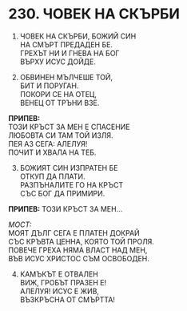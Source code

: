 # 230. ЧОВЕК НА СКЪРБИ

1. ЧОВЕК НА СКЪРБИ, БОЖИЙ СИН  
НА СМЪРТ ПРЕДАДЕН БЕ.  
ГРЕХЪТ НИ И ГНЕВА НА БОГ  
ВЪРХУ ИСУС ДОЙДЕ.

2. ОБВИНЕН МЪЛЧЕШЕ ТОЙ,  
БИТ И ПОРУГАН.  
ПОКОРИ СЕ НА ОТЕЦ,  
ВЕНЕЦ ОТ ТРЪНИ ВЗЕ.  

**ПРИПЕВ:**  
ТОЗИ КРЪСТ ЗА МЕН Е СПАСЕНИЕ  
ЛЮБОВТА СИ ТАМ ТОЙ ИЗЛЯ.  
ПЕЯ АЗ СЕГА: АЛЕЛУЯ!  
ПОЧИТ И ХВАЛА НА ТЕБ.  

3. БОЖИЯТ СИН ИЗПРАТЕН БЕ  
ОТКУП ДА ПЛАТИ.  
РАЗПЪНАЛИТЕ ГО НА КРЪСТ  
СЪС БОГ ДА ПРИМИРИ.  

**ПРИПЕВ:** ТОЗИ КРЪСТ ЗА МЕН…  

*МОСТ:*  
МОЯТ ДЪЛГ СЕГА Е ПЛАТЕН ДОКРАЙ  
СЪС КРЪВТА ЦЕННА, КОЯТО ТОЙ ПРОЛЯ.  
ПОВЕЧЕ ГРЕХА НЯМА ВЛАСТ НАД МЕН,  
ВЪВ ИСУС ХРИСТОС СЪМ ОСВОБОДЕН.  

4. КАМЪКЪТ Е ОТВАЛЕН  
ВИЖ, ГРОБЪТ ПРАЗЕН Е!  
АЛЕЛУЯ! ИСУС Е ЖИВ,  
ВЪЗКРЪСНА ОТ СМЪРТТА!